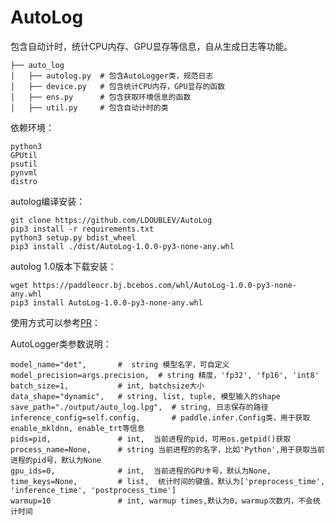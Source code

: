 
# AutoLog

包含自动计时，统计CPU内存、GPU显存等信息，自从生成日志等功能。
```
├── auto_log
│   ├── autolog.py  # 包含AutoLogger类，规范日志
│   ├── device.py   # 包含统计CPU内存，GPU显存的函数
│   ├── ens.py      # 包含获取环境信息的函数
│   ├── util.py     # 包含自动计时的类

```

依赖环境：
```
python3
GPUtil
psutil
pynvml
distro
```

autolog编译安装：
```
git clone https://github.com/LDOUBLEV/AutoLog
pip3 install -r requirements.txt
python3 setup.py bdist_wheel
pip3 install ./dist/AutoLog-1.0.0-py3-none-any.whl
```
autolog 1.0版本下载安装：
```
wget https://paddleocr.bj.bcebos.com/whl/AutoLog-1.0.0-py3-none-any.whl
pip3 install AutoLog-1.0.0-py3-none-any.whl
```

使用方式可以参考[PR](https://github.com/PaddlePaddle/PaddleOCR/pull/3182/files)：

AutoLogger类参数说明：
```
model_name="det",       #  string 模型名字，可自定义
model_precision=args.precision,  # string 精度，'fp32', 'fp16', 'int8'
batch_size=1,           # int, batchsize大小
data_shape="dynamic",   # string, list, tuple, 模型输入的shape
save_path="./output/auto_log.lpg",  # string, 日志保存的路径
inference_config=self.config,       # paddle.infer.Config类，用于获取enable_mkldnn, enable_trt等信息 
pids=pid,               # int,  当前进程的pid，可用os.getpid()获取
process_name=None,      # string 当前进程的的名字，比如'Python',用于获取当前进程的pid号，默认为None
gpu_ids=0,              # int,  当前进程的GPU卡号，默认为None,
time_keys=None,         # list,  统计时间的键值，默认为['preprocess_time', 'inference_time', 'postprocess_time']
warmup=10               # int, warmup times,默认为0，warmup次数内，不会统计时间
```

